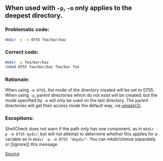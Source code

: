 ## When used with `-p`, `-m` only applies to the deepest directory.

### Problematic code:

```sh
mkdir -p -m 0755 foo/bar/baz
```

### Correct code:

```sh
mkdir -p foo/bar/baz
chmod 0755 foo/bar/baz foo/bar foo
```

### Rationale:

When using `-m 0755`, the mode of the directory created will be set to 0755. When using `-p`, parent directories which do not exist will be created, but the mode specified by `-m` will only be used on the last directory. The parent directories will get their access mode the default way, via [umask(2)].

[umask(2)]: http://man7.org/linux/man-pages/man2/umask.2.html

### Exceptions:

ShellCheck does not warn if the path only has one component, as in `mkdir -p -m 0755 mydir`, but will not attempt to determine whether this applies for a variable as in `mkdir -p -m 0755 "$mydir"`. You can mkdir/chmod separately or [[ignore]] this message.

[Source](https://github.com/koalaman/shellcheck/wiki/SC2174)


